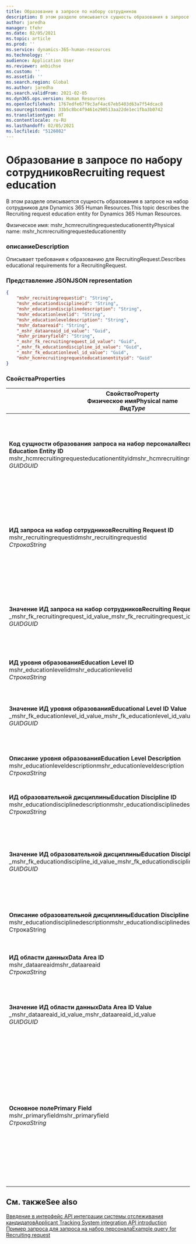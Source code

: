 ```yaml
---
title: Образование в запросе по набору сотрудников
description: В этом разделе описывается сущность образования в запросе на набор сотрудников для Dynamics 365 Human Resources.
author: jaredha
manager: tfehr
ms.date: 02/05/2021
ms.topic: article
ms.prod: ''
ms.service: dynamics-365-human-resources
ms.technology: ''
audience: Application User
ms.reviewer: anbichse
ms.custom: ''
ms.assetid: ''
ms.search.region: Global
ms.author: jaredha
ms.search.validFrom: 2021-02-05
ms.dyn365.ops.version: Human Resources
ms.openlocfilehash: 1767edfe67f9c3af4ac67eb5403d63a7f54dcac8
ms.sourcegitcommit: 33b5c8bc4f9461e290513aa22de1ec1fba3b0742
ms.translationtype: HT
ms.contentlocale: ru-RU
ms.lasthandoff: 02/05/2021
ms.locfileid: "5126082"
---
```

# <a name="recruiting-request-education"></a><span data-ttu-id="35cc4-103">Образование в запросе по набору сотрудников</span><span class="sxs-lookup"><span data-stu-id="35cc4-103">Recruiting request education</span></span>

<span data-ttu-id="35cc4-104">В этом разделе описывается сущность образования в запросе на набор сотрудников для Dynamics 365 Human Resources.</span><span class="sxs-lookup"><span data-stu-id="35cc4-104">This topic describes the Recruiting request education entity for Dynamics 365 Human Resources.</span></span>

<span data-ttu-id="35cc4-105">Физическое имя: mshr_hcmrecruitingrequesteducationentity</span><span class="sxs-lookup"><span data-stu-id="35cc4-105">Physical name: mshr_hcmrecruitingrequesteducationentity</span></span>

### <a name="description"></a><span data-ttu-id="35cc4-106">описание</span><span class="sxs-lookup"><span data-stu-id="35cc4-106">Description</span></span>

<span data-ttu-id="35cc4-107">Описывает требования к образованию для RecruitingRequest.</span><span class="sxs-lookup"><span data-stu-id="35cc4-107">Describes educational requirements for a RecruitingRequest.</span></span>

### <a name="json-representation"></a><span data-ttu-id="35cc4-108">Представление JSON</span><span class="sxs-lookup"><span data-stu-id="35cc4-108">JSON representation</span></span>

```json
{
    "mshr_recruitingrequestid": "String",
    "mshr_educationdisciplineid": "String",
    "mshr_educationdisciplinedescription": "String",
    "mshr_educationlevelid": "String",
    "mshr_educationleveldescription": "String",
    "mshr_dataareaid": "String",
    "_mshr_dataareaid_id_value": "Guid",
    "mshr_primaryfield": "String",
    "_mshr_fk_recruitingrequest_id_value": "Guid",
    "_mshr_fk_educationdiscipline_id_value": "Guid",
    "_mshr_fk_educationlevel_id_value": "Guid",
    "mshr_hcmrecruitingrequesteducationentityid": "Guid"
}
```

### <a name="properties"></a><span data-ttu-id="35cc4-109">Свойства</span><span class="sxs-lookup"><span data-stu-id="35cc4-109">Properties</span></span>

| <span data-ttu-id="35cc4-110">Свойство</span><span class="sxs-lookup"><span data-stu-id="35cc4-110">Property</span></span><br><span data-ttu-id="35cc4-111">**Физическое имя**</span><span class="sxs-lookup"><span data-stu-id="35cc4-111">**Physical name**</span></span><br><span data-ttu-id="35cc4-112">**_Вид_**</span><span class="sxs-lookup"><span data-stu-id="35cc4-112">**_Type_**</span></span> | <span data-ttu-id="35cc4-113">Использование</span><span class="sxs-lookup"><span data-stu-id="35cc4-113">Use</span></span> | <span data-ttu-id="35cc4-114">описание</span><span class="sxs-lookup"><span data-stu-id="35cc4-114">Description</span></span> |
| --- | --- | --- |
| <span data-ttu-id="35cc4-115">**Код сущности образования запроса на набор персонала**</span><span class="sxs-lookup"><span data-stu-id="35cc4-115">**Recruiting Request Education Entity ID**</span></span><br><span data-ttu-id="35cc4-116">mshr_hcmrecruitingrequesteducationentityid</span><span class="sxs-lookup"><span data-stu-id="35cc4-116">mshr_hcmrecruitingrequesteducationentityid</span></span><br><span data-ttu-id="35cc4-117">*GUID*</span><span class="sxs-lookup"><span data-stu-id="35cc4-117">*GUID*</span></span> | <span data-ttu-id="35cc4-118">Только для чтения</span><span class="sxs-lookup"><span data-stu-id="35cc4-118">Read-only</span></span><br><span data-ttu-id="35cc4-119">Требуется</span><span class="sxs-lookup"><span data-stu-id="35cc4-119">Required</span></span> | <span data-ttu-id="35cc4-120">Создаваемый системой уникальный идентификатор для записи образования в запросе на набор сотрудников.</span><span class="sxs-lookup"><span data-stu-id="35cc4-120">System-generated unique identifier for the Recruiting Request Education record.</span></span> |
| <span data-ttu-id="35cc4-121">**ИД запроса на набор сотрудников**</span><span class="sxs-lookup"><span data-stu-id="35cc4-121">**Recruiting Request ID**</span></span><br><span data-ttu-id="35cc4-122">mshr_recruitingrequestid</span><span class="sxs-lookup"><span data-stu-id="35cc4-122">mshr_recruitingrequestid</span></span><br><span data-ttu-id="35cc4-123">*Строка*</span><span class="sxs-lookup"><span data-stu-id="35cc4-123">*String*</span></span> | <span data-ttu-id="35cc4-124">Однократная запись</span><span class="sxs-lookup"><span data-stu-id="35cc4-124">Write-once</span></span><br><span data-ttu-id="35cc4-125">Требуется</span><span class="sxs-lookup"><span data-stu-id="35cc4-125">Required</span></span> | <span data-ttu-id="35cc4-126">Уникальный идентификатор связанного запроса по набору сотрудников, доступный для чтения пользователем.</span><span class="sxs-lookup"><span data-stu-id="35cc4-126">The user-readable unique identifier of the related recruiting request.</span></span> |
| <span data-ttu-id="35cc4-127">**Значение ИД запроса на набор сотрудников**</span><span class="sxs-lookup"><span data-stu-id="35cc4-127">**Recruiting Request ID Value**</span></span><br><span data-ttu-id="35cc4-128">_mshr_fk_recruitingrequest_id_value</span><span class="sxs-lookup"><span data-stu-id="35cc4-128">_mshr_fk_recruitingrequest_id_value</span></span><br><span data-ttu-id="35cc4-129">*GUID*</span><span class="sxs-lookup"><span data-stu-id="35cc4-129">*GUID*</span></span> | <span data-ttu-id="35cc4-130">Только для чтения</span><span class="sxs-lookup"><span data-stu-id="35cc4-130">Read-only</span></span><br><span data-ttu-id="35cc4-131">Требуется</span><span class="sxs-lookup"><span data-stu-id="35cc4-131">Required</span></span><br><span data-ttu-id="35cc4-132">Внешний ключ: mshr_hcmrecruitingrequestentityid сущности mshr_hcmrecruitingrequestentity</span><span class="sxs-lookup"><span data-stu-id="35cc4-132">Foreign key: mshr_hcmrecruitingrequestentityid of mshr_hcmrecruitingrequestentity</span></span> | <span data-ttu-id="35cc4-133">Создаваемый системой уникальный идентификатор связанного запроса на набор сотрудников.</span><span class="sxs-lookup"><span data-stu-id="35cc4-133">System-generated unique identifier of the related recruiting request.</span></span> |
| <span data-ttu-id="35cc4-134">**ИД уровня образования**</span><span class="sxs-lookup"><span data-stu-id="35cc4-134">**Education Level ID**</span></span><br><span data-ttu-id="35cc4-135">mshr_educationlevelid</span><span class="sxs-lookup"><span data-stu-id="35cc4-135">mshr_educationlevelid</span></span><br><span data-ttu-id="35cc4-136">*Строка*</span><span class="sxs-lookup"><span data-stu-id="35cc4-136">*String*</span></span> | <span data-ttu-id="35cc4-137">Однократная запись</span><span class="sxs-lookup"><span data-stu-id="35cc4-137">Write-once</span></span><br><span data-ttu-id="35cc4-138">Требуется</span><span class="sxs-lookup"><span data-stu-id="35cc4-138">Required</span></span> | <span data-ttu-id="35cc4-139">Требуемый уровень образования.</span><span class="sxs-lookup"><span data-stu-id="35cc4-139">The level of education required.</span></span> |
| <span data-ttu-id="35cc4-140">**Значение ИД уровня образования**</span><span class="sxs-lookup"><span data-stu-id="35cc4-140">**Educational Level ID Value**</span></span><br><span data-ttu-id="35cc4-141">_mshr_fk_educationlevel_id_value</span><span class="sxs-lookup"><span data-stu-id="35cc4-141">_mshr_fk_educationlevel_id_value</span></span><br><span data-ttu-id="35cc4-142">*GUID*</span><span class="sxs-lookup"><span data-stu-id="35cc4-142">*GUID*</span></span> | <span data-ttu-id="35cc4-143">Только для чтения</span><span class="sxs-lookup"><span data-stu-id="35cc4-143">Read-only</span></span><br><span data-ttu-id="35cc4-144">Требуется</span><span class="sxs-lookup"><span data-stu-id="35cc4-144">Required</span></span><br><span data-ttu-id="35cc4-145">Внешний ключ: mshr_hcmeducationlevelentityid сущности mshr_hcmeducationlevelentity</span><span class="sxs-lookup"><span data-stu-id="35cc4-145">Foreign key: mshr_hcmeducationlevelentityid of mshr_hcmeducationlevelentity</span></span> | <span data-ttu-id="35cc4-146">Созданный системой уникальный идентификатор требуемого уровня образования.</span><span class="sxs-lookup"><span data-stu-id="35cc4-146">System-generated unique identifier of the level of education required.</span></span> |
| <span data-ttu-id="35cc4-147">**Описание уровня образования**</span><span class="sxs-lookup"><span data-stu-id="35cc4-147">**Education Level Description**</span></span><br><span data-ttu-id="35cc4-148">mshr_educationleveldescription</span><span class="sxs-lookup"><span data-stu-id="35cc4-148">mshr_educationleveldescription</span></span><br><span data-ttu-id="35cc4-149">*Строка*</span><span class="sxs-lookup"><span data-stu-id="35cc4-149">*String*</span></span> | <span data-ttu-id="35cc4-150">Только для чтения</span><span class="sxs-lookup"><span data-stu-id="35cc4-150">Read-only</span></span><br><span data-ttu-id="35cc4-151">Требуется</span><span class="sxs-lookup"><span data-stu-id="35cc4-151">Required</span></span> | <span data-ttu-id="35cc4-152">Описание уровня, необходимого для данного навыка.</span><span class="sxs-lookup"><span data-stu-id="35cc4-152">The description of the level required for the skill.</span></span> |
| <span data-ttu-id="35cc4-153">**ИД образовательной дисциплины**</span><span class="sxs-lookup"><span data-stu-id="35cc4-153">**Education Discipline ID**</span></span><br><span data-ttu-id="35cc4-154">mshr_educationdisciplinedescription</span><span class="sxs-lookup"><span data-stu-id="35cc4-154">mshr_educationdisciplinedescription</span></span><br><span data-ttu-id="35cc4-155">*Строка*</span><span class="sxs-lookup"><span data-stu-id="35cc4-155">*String*</span></span> | <span data-ttu-id="35cc4-156">Однократная запись</span><span class="sxs-lookup"><span data-stu-id="35cc4-156">Write-once</span></span><br><span data-ttu-id="35cc4-157">Требуется</span><span class="sxs-lookup"><span data-stu-id="35cc4-157">Required</span></span> | <span data-ttu-id="35cc4-158">Область образовательной дисциплины.</span><span class="sxs-lookup"><span data-stu-id="35cc4-158">The area of educational discipline.</span></span> |
| <span data-ttu-id="35cc4-159">**Значение ИД образовательной дисциплины**</span><span class="sxs-lookup"><span data-stu-id="35cc4-159">**Education Discipline ID Value**</span></span><br><span data-ttu-id="35cc4-160">_mshr_fk_educationdiscipline_id_value</span><span class="sxs-lookup"><span data-stu-id="35cc4-160">_mshr_fk_educationdiscipline_id_value</span></span><br><span data-ttu-id="35cc4-161">*GUID*</span><span class="sxs-lookup"><span data-stu-id="35cc4-161">*GUID*</span></span> | <span data-ttu-id="35cc4-162">Только для чтения</span><span class="sxs-lookup"><span data-stu-id="35cc4-162">Read-only</span></span><br><span data-ttu-id="35cc4-163">Требуется</span><span class="sxs-lookup"><span data-stu-id="35cc4-163">Required</span></span><br><span data-ttu-id="35cc4-164">Внешний ключ: mshr_hcmeducationdisciplineentityid сущности mshr_hcmeducationdisciplineentity</span><span class="sxs-lookup"><span data-stu-id="35cc4-164">Foreign key: mshr_hcmeducationdisciplineentityid of mshr_hcmeducationdisciplineentity</span></span> | <span data-ttu-id="35cc4-165">Созданный системой уникальный идентификатор области образовательной дисциплины.</span><span class="sxs-lookup"><span data-stu-id="35cc4-165">System-generated unique identifier of the area of educational discipline.</span></span> |
| <span data-ttu-id="35cc4-166">**Описание образовательной дисциплины**</span><span class="sxs-lookup"><span data-stu-id="35cc4-166">**Education Discipline Description**</span></span><br><span data-ttu-id="35cc4-167">mshr_educationdisciplinedescription</span><span class="sxs-lookup"><span data-stu-id="35cc4-167">mshr_educationdisciplinedescription</span></span><br><span data-ttu-id="35cc4-168">Строка</span><span class="sxs-lookup"><span data-stu-id="35cc4-168">String</span></span> | <span data-ttu-id="35cc4-169">Только для чтения</span><span class="sxs-lookup"><span data-stu-id="35cc4-169">Read-only</span></span><br><span data-ttu-id="35cc4-170">Требуется</span><span class="sxs-lookup"><span data-stu-id="35cc4-170">Required</span></span> | <span data-ttu-id="35cc4-171">Описание области образовательной дисциплины.</span><span class="sxs-lookup"><span data-stu-id="35cc4-171">The description of the area of educational discipline.</span></span> |
| <span data-ttu-id="35cc4-172">**ИД области данных**</span><span class="sxs-lookup"><span data-stu-id="35cc4-172">**Data Area ID**</span></span><br><span data-ttu-id="35cc4-173">mshr_dataareaid</span><span class="sxs-lookup"><span data-stu-id="35cc4-173">mshr_dataareaid</span></span><br><span data-ttu-id="35cc4-174">*Строка*</span><span class="sxs-lookup"><span data-stu-id="35cc4-174">*String*</span></span> | <span data-ttu-id="35cc4-175">Чтение/запись</span><span class="sxs-lookup"><span data-stu-id="35cc4-175">Read/write</span></span><br><span data-ttu-id="35cc4-176">Необязательный</span><span class="sxs-lookup"><span data-stu-id="35cc4-176">Optional</span></span> | <span data-ttu-id="35cc4-177">Указывает юридическое лицо (компанию).</span><span class="sxs-lookup"><span data-stu-id="35cc4-177">Specifies the legal entity (company).</span></span>|
| <span data-ttu-id="35cc4-178">**Значение ИД области данных**</span><span class="sxs-lookup"><span data-stu-id="35cc4-178">**Data Area ID Value**</span></span><br><span data-ttu-id="35cc4-179">_mshr_dataareaid_id_value</span><span class="sxs-lookup"><span data-stu-id="35cc4-179">_mshr_dataareaid_id_value</span></span><br><span data-ttu-id="35cc4-180">*GUID*</span><span class="sxs-lookup"><span data-stu-id="35cc4-180">*GUID*</span></span> | <span data-ttu-id="35cc4-181">Только для чтения</span><span class="sxs-lookup"><span data-stu-id="35cc4-181">Read-only</span></span><br><span data-ttu-id="35cc4-182">Необязательный</span><span class="sxs-lookup"><span data-stu-id="35cc4-182">Optional</span></span><br><span data-ttu-id="35cc4-183">Внешний ключ: cdm_companyid сущности cdm_company</span><span class="sxs-lookup"><span data-stu-id="35cc4-183">Foreign key: cdm_companyid of cdm_company entity</span></span> | <span data-ttu-id="35cc4-184">Созданное системой значение GUID, идентифицирующее юридическое лицо (компанию).</span><span class="sxs-lookup"><span data-stu-id="35cc4-184">System-generated GUID value identifying the legal entity (company).</span></span> |
| <span data-ttu-id="35cc4-185">**Основное поле**</span><span class="sxs-lookup"><span data-stu-id="35cc4-185">**Primary Field**</span></span><br><span data-ttu-id="35cc4-186">mshr_primaryfield</span><span class="sxs-lookup"><span data-stu-id="35cc4-186">mshr_primaryfield</span></span><br><span data-ttu-id="35cc4-187">*Строка*</span><span class="sxs-lookup"><span data-stu-id="35cc4-187">*String*</span></span> | <span data-ttu-id="35cc4-188">Только для чтения</span><span class="sxs-lookup"><span data-stu-id="35cc4-188">Read-only</span></span><br><span data-ttu-id="35cc4-189">Требуется</span><span class="sxs-lookup"><span data-stu-id="35cc4-189">Required</span></span> | <span data-ttu-id="35cc4-190">Объединение значения запроса на набор сотрудников, ИД уровня образования и ИД образовательной дисциплины в качестве другого метода для уникальной идентификации записи.</span><span class="sxs-lookup"><span data-stu-id="35cc4-190">Concatenation of Recruiting Request value, Education Level ID, and Education Discipline ID as another method to uniquely identify the record.</span></span> |

## <a name="see-also"></a><span data-ttu-id="35cc4-191">См. также</span><span class="sxs-lookup"><span data-stu-id="35cc4-191">See also</span></span>

[<span data-ttu-id="35cc4-192">Введение в интерфейс API интеграции системы отслеживания кандидатов</span><span class="sxs-lookup"><span data-stu-id="35cc4-192">Applicant Tracking System integration API introduction</span></span>](hr-admin-integration-ats-api-introduction.md)<br>
[<span data-ttu-id="35cc4-193">Пример запроса для запроса на набор персонала</span><span class="sxs-lookup"><span data-stu-id="35cc4-193">Example query for Recruiting request</span></span>](hr-admin-integration-ats-api-recruiting-request-example-query.md)

